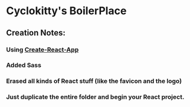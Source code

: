 Cyclokitty's BoilerPlace
==============================

## Creation Notes:
### Using [Create-React-App](https://github.com/facebookincubator/create-react-app)

### Added Sass

### Erased all kinds of React stuff (like the favicon and the logo)

### Just duplicate the entire folder and begin your React project.
